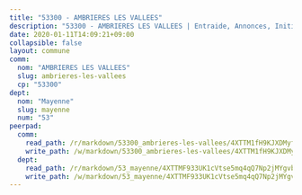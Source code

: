 ```yaml
---
title: "53300 - AMBRIERES LES VALLEES"
description: "53300 - AMBRIERES LES VALLEES | Entraide, Annonces, Initiatives"
date: 2020-01-11T14:09:21+09:00
collapsible: false
layout: commune
comm:
  nom: "AMBRIERES LES VALLEES"
  slug: ambrieres-les-vallees
  cp: "53300"
dept:
  nom: "Mayenne"
  slug: mayenne
  num: "53"
peerpad:
  comm:
    read_path: /r/markdown/53300_ambrieres-les-vallees/4XTTM1fH9KJXDMyfx31YBkaP8omibyco2YP1w5a88pHqhTDxw
    write_path: /w/markdown/53300_ambrieres-les-vallees/4XTTM1fH9KJXDMyfx31YBkaP8omibyco2YP1w5a88pHqhTDxw-K3TgUT9CUbauG7xuiYpSMRqeFsUcrYeiFTk5EfQWyHCaZ7KEukoDWD4gWJFoSZxzywswrUmY3CodoWdcPE3dVRkh3zkvzoRex3ybxhuLyWjLV9QJbMa7mfmPcuNg9rPjA3GJDqQf
  dept:
    read_path: /r/markdown/53_mayenne/4XTTMF933UK1cVtse5mq4qQ7Np2jMYgvbp6qouY9MWyoeWY43
    write_path: /w/markdown/53_mayenne/4XTTMF933UK1cVtse5mq4qQ7Np2jMYgvbp6qouY9MWyoeWY43-K3TgUcgqTBNoSTxPqkZ94HV7ydPjBnvnBue9tEiK9jakhdXjxdo4Br4iK1oa2CDh4yEVWX1tFyjU9wvcKRuNLDocpAE5TJXkqSv2docSVtfLpqmkB6Zf1obqgGj7oAqY4ytCV5Es
---
```


